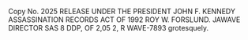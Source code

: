 Copy No. 2025 RELEASE UNDER THE PRESIDENT JOHN F. KENNEDY ASSASSINATION RECORDS ACT OF 1992 ROY W. FORSLUND. JAWAVE DIRECTOR SAS 8 DDP, OF 2,05 2, R WAVE-7893 grotesquely.